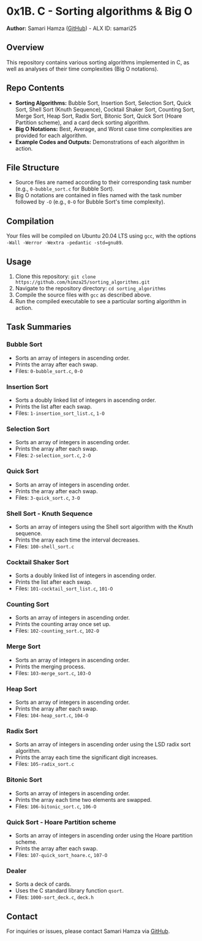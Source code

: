 # 0x1B. C - Sorting algorithms & Big O

**Author:** Samari Hamza ([GitHub](https://github.com/himza25)) - ALX ID: samari25

## Overview

This repository contains various sorting algorithms implemented in C, as well as analyses of their time complexities (Big O notations).

## Repo Contents

- **Sorting Algorithms:** Bubble Sort, Insertion Sort, Selection Sort, Quick Sort, Shell Sort (Knuth Sequence), Cocktail Shaker Sort, Counting Sort, Merge Sort, Heap Sort, Radix Sort, Bitonic Sort, Quick Sort (Hoare Partition scheme), and a card deck sorting algorithm.
- **Big O Notations:** Best, Average, and Worst case time complexities are provided for each algorithm.
- **Example Codes and Outputs:** Demonstrations of each algorithm in action.

## File Structure

- Source files are named according to their corresponding task number (e.g., `0-bubble_sort.c` for Bubble Sort).
- Big O notations are contained in files named with the task number followed by `-O` (e.g., `0-O` for Bubble Sort's time complexity).

## Compilation

Your files will be compiled on Ubuntu 20.04 LTS using `gcc`, with the options `-Wall -Werror -Wextra -pedantic -std=gnu89`.

## Usage

1. Clone this repository: `git clone https://github.com/himza25/sorting_algorithms.git`
2. Navigate to the repository directory: `cd sorting_algorithms`
3. Compile the source files with `gcc` as described above.
4. Run the compiled executable to see a particular sorting algorithm in action.

## Task Summaries

### Bubble Sort
- Sorts an array of integers in ascending order.
- Prints the array after each swap.
- Files: `0-bubble_sort.c`, `0-O`

### Insertion Sort
- Sorts a doubly linked list of integers in ascending order.
- Prints the list after each swap.
- Files: `1-insertion_sort_list.c`, `1-O`

### Selection Sort
- Sorts an array of integers in ascending order.
- Prints the array after each swap.
- Files: `2-selection_sort.c`, `2-O`

### Quick Sort
- Sorts an array of integers in ascending order.
- Prints the array after each swap.
- Files: `3-quick_sort.c`, `3-O`

### Shell Sort - Knuth Sequence
- Sorts an array of integers using the Shell sort algorithm with the Knuth sequence.
- Prints the array each time the interval decreases.
- Files: `100-shell_sort.c`

### Cocktail Shaker Sort
- Sorts a doubly linked list of integers in ascending order.
- Prints the list after each swap.
- Files: `101-cocktail_sort_list.c`, `101-O`

### Counting Sort
- Sorts an array of integers in ascending order.
- Prints the counting array once set up.
- Files: `102-counting_sort.c`, `102-O`

### Merge Sort
- Sorts an array of integers in ascending order.
- Prints the merging process.
- Files: `103-merge_sort.c`, `103-O`

### Heap Sort
- Sorts an array of integers in ascending order.
- Prints the array after each swap.
- Files: `104-heap_sort.c`, `104-O`

### Radix Sort
- Sorts an array of integers in ascending order using the LSD radix sort algorithm.
- Prints the array each time the significant digit increases.
- Files: `105-radix_sort.c`

### Bitonic Sort
- Sorts an array of integers in ascending order.
- Prints the array each time two elements are swapped.
- Files: `106-bitonic_sort.c`, `106-O`

### Quick Sort - Hoare Partition scheme
- Sorts an array of integers in ascending order using the Hoare partition scheme.
- Prints the array after each swap.
- Files: `107-quick_sort_hoare.c`, `107-O`

### Dealer
- Sorts a deck of cards.
- Uses the C standard library function `qsort`.
- Files: `1000-sort_deck.c`, `deck.h`

## Contact

For inquiries or issues, please contact Samari Hamza via [GitHub](https://github.com/himza25).

